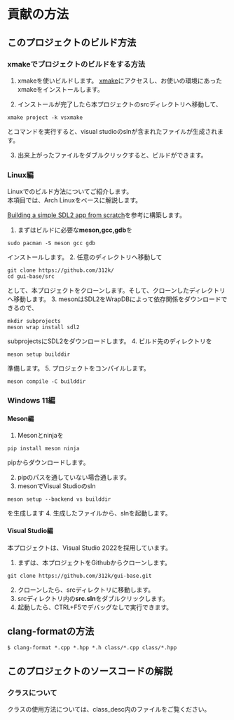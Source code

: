 # 貢献の方法

## このプロジェクトのビルド方法

### xmakeでプロジェクトのビルドをする方法

1. xmakeを使いビルドします。
[xmake](https://xmake.io/#/guide/installation)にアクセスし、お使いの環境にあったxmakeをインストールします。

2. インストールが完了したら本プロジェクトのsrcディレクトリへ移動して、

```shell
xmake project -k vsxmake
```

とコマンドを実行すると、visual studioのslnが含まれたファイルが生成されます。

3. 出来上がったファイルをダブルクリックすると、ビルドができます。

### Linux編

Linuxでのビルド方法についてご紹介します。  
本項目では、Arch Linuxをベースに解説します。  

[Building a simple SDL2 app from scratch](https://mesonbuild.com/GuiTutorial.html)を参考に構築します。  

1. まずはビルドに必要な**meson,gcc,gdb**を

```shell
sudo pacman -S meson gcc gdb
```

インストールします。
2. 任意のディレクトリへ移動して

```shell
git clone https://github.com/312k/
cd gui-base/src
```

として、本プロジェクトをクローンします。そして、クローンしたディレクトリへ移動します。
3. mesonはSDL2をWrapDBによって依存関係をダウンロードできるので、

```shell
mkdir subprojects
meson wrap install sdl2
```

subprojectsにSDL2をダウンロードします。
4. ビルド先のディレクトリを

```shell
meson setup builddir
```

準備します。
5. プロジェクトをコンパイルします。

```shell
meson compile -C builddir
```

### Windows 11編

#### Meson編
1. Mesonとninjaを

```shell
pip install meson ninja
```

pipからダウンロードします。

2. pipのパスを通していない場合通します。
3. mesonでVisual Studioのsln

```shell
meson setup --backend vs builddir
```

を生成します
4. 生成したファイルから、slnを起動します。

#### Visual Studio編

本プロジェクトは、Visual Studio 2022を採用しています。
1. まずは、本プロジェクトをGithubからクローンします。

```shell
git clone https://github.com/312k/gui-base.git
```

2. クローンしたら、srcディレクトリに移動します。
3. srcディレクトリ内の**src.sln**をダブルクリックします。
4. 起動したら、CTRL+F5でデバッグなしで実行できます。
## clang-formatの方法

```shell
$ clang-format *.cpp *.hpp *.h class/*.cpp class/*.hpp
```
## このプロジェクトのソースコードの解説

### クラスについて

クラスの使用方法については、class_desc内のファイルをご覧ください。
